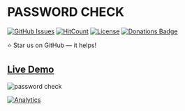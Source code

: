 # PASSWORD CHECK

[![GitHub Issues](https://img.shields.io/badge/contributions-welcome-brightgreen.svg?style=flat)](https://github.com/alikinvv/password-check/issues)  [![HitCount](http://hits.dwyl.com/alikinvv/password-check.svg)](http://hits.dwyl.com/alikinvv/password-check)  [![License](https://img.shields.io/badge/license-MIT-blue.svg)](https://opensource.org/licenses/MIT)  [![Donations Badge](https://yourdonation.rocks/images/badge.svg)](https://www.paypal.me/alikinvv)

:star: Star us on GitHub — it helps!

## [Live Demo](https://alikinvv.github.io/password-check/build/)

![password check](https://cdn.dribbble.com/users/1773016/screenshots/5759103/23.gif)

[![Analytics](https://ga-beacon.appspot.com/UA-31485994-5/password-check-repo)](https://github.com/alikinvv/password-check)
